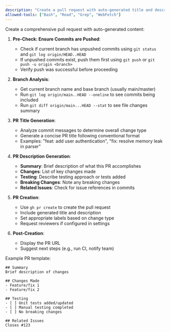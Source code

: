 ```yaml
---
description: "Create a pull request with auto-generated title and description"
allowed-tools: ["Bash", "Read", "Grep", "WebFetch"]
---
```


Create a comprehensive pull request with auto-generated content:

1. **Pre-Check: Ensure Commits are Pushed**:
   - Check if current branch has unpushed commits using `git status` and `git log origin/HEAD..HEAD`
   - If unpushed commits exist, push them first using `git push` or `git push -u origin <branch>`
   - Verify push was successful before proceeding

2. **Branch Analysis**:
   - Get current branch name and base branch (usually main/master)
   - Run `git log origin/main..HEAD --oneline` to see commits being included
   - Run `git diff origin/main...HEAD --stat` to see file changes summary

3. **PR Title Generation**:
   - Analyze commit messages to determine overall change type
   - Generate a concise PR title following conventional format
   - Examples: "feat: add user authentication", "fix: resolve memory leak in parser"

4. **PR Description Generation**:
   - **Summary**: Brief description of what this PR accomplishes
   - **Changes**: List of key changes made
   - **Testing**: Describe testing approach or tests added
   - **Breaking Changes**: Note any breaking changes
   - **Related Issues**: Check for issue references in commits

5. **PR Creation**:
   - Use `gh pr create` to create the pull request
   - Include generated title and description
   - Set appropriate labels based on change type
   - Request reviewers if configured in settings

6. **Post-Creation**:
   - Display the PR URL
   - Suggest next steps (e.g., run CI, notify team)

Example PR template:
```
## Summary
Brief description of changes

## Changes Made
- Feature/fix 1
- Feature/fix 2

## Testing
- [ ] Unit tests added/updated
- [ ] Manual testing completed
- [ ] No breaking changes

## Related Issues
Closes #123
```